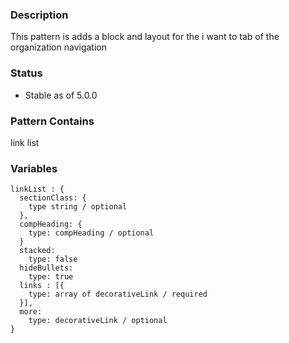 ### Description
This pattern is adds a block and layout for the i want to tab of the organization navigation

### Status
* Stable as of 5.0.0

### Pattern Contains
link list

### Variables
~~~
linkList : {
  sectionClass: {
    type string / optional
  },
  compHeading: {
    type: compHeading / optional
  }
  stacked: 
    type: false
  hideBullets: 
    type: true
  links : [{
    type: array of decorativeLink / required
  }],
  more:
    type: decorativeLink / optional
}
~~~
